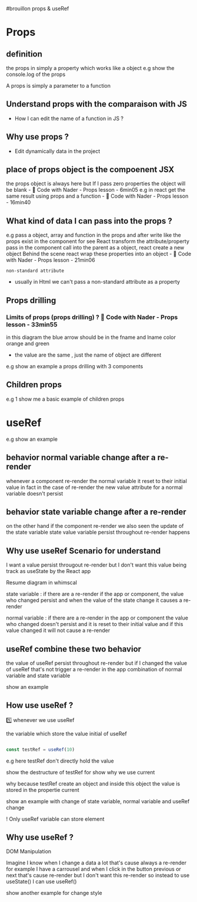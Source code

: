 #brouillon  props & useRef


# Props

## definition
the props in simply a property which works like a object
e.g show the console.log of the props

A props is simply a parameter to a function

## Understand props with the comparaison with JS

- How I can edit the name of a function in JS ? 

## Why use props ?

- Edit dynamically data in the project


## place of props object is the compoenent JSX
the props object is always here but If I pass zero properties the object will be blank - 🎥 Code with Nader - Props lesson - 6min05
e.g in react get the same result using props and a function - 🎥 Code with Nader - Props lesson - 16min40

## What kind of data I can pass into the props ?

e.g pass a object, array and function in the props and after write like the props exist in the component for see 
React transform the attribute/property pass in the component call into the parent as a object, react create a new object
Behind the scene react wrap these properties into an object -  🎥 Code with Nader - Props lesson - 21min06

`non-standard attribute`

- usually in Html we can't pass a non-standard attribute as a property

## Props drilling

### Limits of props (props drilling) ?  🎥 Code with Nader - Props lesson - 33min55

in this diagram the blue arrow should be in the fname and lname color orange and green
- the value are the same , just the name of object are different

e.g show an example a props drilling with 3 components

## Children props

e.g 1 show me a basic example of children props


# useRef

e.g show an example

## behavior normal variable change after a re-render

whenever a component re-render the normal variable it reset to their initial value
in fact in the case of re-render the new value attribute for a normal variable doesn't persist

## behavior state variable change after a re-render

on the other hand if the component re-render we also seen the update of the state variable
state value variable persist throughout re-render happens

## Why use useRef Scenario for understand

I want a value persist througout re-render but I don't want this value being track as useState by the React app

Resume diagram in whimscal

state variable : if there are a re-render if the app or component, the value who changed persist and when the value of the state change it causes a re-render

normal variable : if there are a re-render in the app or component the value who changed doesn't persist and it is reset to their initial value and if this value changed it will not cause a re-render

## useRef combine these two behavior

the value of useRef persist throughout re-render but if I changed the value of useRef that's not trigger a re-render in the app
combination of normal variable and state variable

show an example

## How use useRef ?


1️⃣ whenever we use useRef 

the variable which store the value initial of useRef

```jsx

const testRef = useRef(10)

```

e.g here testRef don't directly hold the value

show the destructure of testRef for show why we use current

why because testRef create an object and inside this object the value is stored in the propertie current

show an example with change of state variable, normal variable and useRef change

! Only useRef variable can store element 

## Why use useRef ?

DOM Manipulation

Imagine I know when I change a data a lot that's cause always a re-render for example I have a carrousel and when I click in the button previous or next that's cause re-render but I don't want this re-render so instead to use useState() I can use useRef()

show another example for change style


